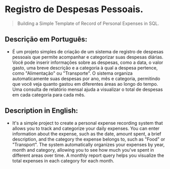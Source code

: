 # Registro de Despesas Pessoais.
> Building a Simple Template of Record of Personal Expenses in SQL.

## Descrição em Português:

- É um projeto simples de criação de um sistema de registro de despesas pessoais que permite acompanhar e categorizar suas despesas 
  diárias. Você pode inserir informações sobre as despesas, como a data, o valor gasto, uma breve descrição e a categoria à qual a
  despesa pertence, como "Alimentação" ou "Transporte". O sistema organiza automaticamente suas despesas por ano, mês e categoria,
  permitindo que você veja quanto gastou em diferentes áreas ao longo do tempo. Uma consulta de relatório mensal ajuda a visualizar o
  total de despesas em cada categoria para cada mês.
  
## Description in English:

- It's a simple project to create a personal expense recording system that allows you to track and categorize your daily expenses. You 
can enter information about the expense, such as the date, amount spent, a brief description, and the category the expense belongs to, 
such as "Food" or "Transport". The system automatically organizes your expenses by year, month and category, allowing you to see how much 
you've spent in different areas over time. A monthly report query helps you visualize the total expenses in each category for each month.

